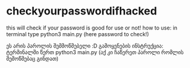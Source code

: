 # checkyourpasswordifhacked
this will check if your password is good for use or not!
how to use:
in terminal type python3 main.py (here password to check!)



ეს არის პაროლის შემმოწმებელი :D
გამოყენების ინსტრუქცია:
ტერმინალში წერთ python3 main.py (აქ კი ჩაწერეთ პაროლი რომლის შემოწმებაც გინდათ)

